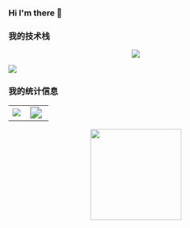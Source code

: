 ### Hi I'm there 👋

<!--
**hjwang1024/hjwang1024** is a ✨ _special_ ✨ repository because its `README.md` (this file) appears on your GitHub profile.

Here are some ideas to get you started:

- 🔭 I’m currently working on ...
- 🌱 I’m currently learning ...
- 👯 I’m looking to collaborate on ...
- 🤔 I’m looking for help with ...
- 💬 Ask me about ...
- 📫 How to reach me: ...
- 😄 Pronouns: ...
- ⚡ Fun fact: ...
-->

### 我的技术栈

<p align="center">
    <a href="https://skillicons.dev">
        <img src="https://skillicons.dev/icons?i=html,css,svg,tailwind,sass,bootstrap,js,ts,d3,jquery,vue,react,redux,nodejs,express,nestjs,nextjs,nuxtjs,babel,gulp,webpack,vite,rollup,nginx,mongodb,mysql,redis,jenkins,docker,jest,git,github,gitlab,vscode,regex,md,postman,powershell,linux,stackoverflow&theme=dark&perline=22" />
    </a>
</p>


![](https://github.com/hjwang1024/hjwang1024/blob/manual-run-output/only-svg/github-contribution-grid-snake.svg)

### 我的统计信息

<table border=0>
  <tr>
    <td><img src="https://github-readme-stats.vercel.app/api/top-langs/?username=hjwang1024&theme=vue-light&show_icons=false&count_private=false&hide_border=true" style="zoom:100%;" align="left"/></td>
    <td><img src="https://github-readme-stats.vercel.app/api?username=hjwang1024&show_icons=true&count_private=true&theme=vue-light&hide_border=true" style="zoom:146%;" align="left"/></td>
  </tr>
</table>

<p align="center">
    <img src="https://github-readme-streak-stats.herokuapp.com/?user=hjwang1024" style="height:180px;"/>
</p>
